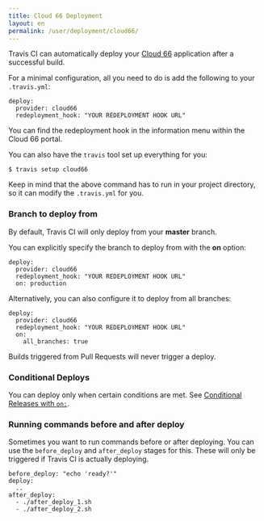 ```yaml
---
title: Cloud 66 Deployment
layout: en
permalink: /user/deployment/cloud66/
---
```


Travis CI can automatically deploy your [Cloud 66](https://www.cloud66.com/) application after a successful build.

For a minimal configuration, all you need to do is add the following to your `.travis.yml`:

```
deploy:
  provider: cloud66
  redeployment_hook: "YOUR REDEPLOYMENT HOOK URL"
```

You can find the redeployment hook in the information menu within the Cloud 66 portal.

You can also have the `travis` tool set up everything for you:

```
$ travis setup cloud66
```

Keep in mind that the above command has to run in your project directory, so it can modify the `.travis.yml` for you.

### Branch to deploy from

By default, Travis CI will only deploy from your **master** branch.

You can explicitly specify the branch to deploy from with the **on** option:

```
deploy:
  provider: cloud66
  redeployment_hook: "YOUR REDEPLOYMENT HOOK URL"
  on: production
```

Alternatively, you can also configure it to deploy from all branches:

```
deploy:
  provider: cloud66
  redeployment_hook: "YOUR REDEPLOYMENT HOOK URL"
  on:
    all_branches: true
```

Builds triggered from Pull Requests will never trigger a deploy.

### Conditional Deploys

You can deploy only when certain conditions are met.
See [Conditional Releases with `on:`](/user/deployment#Conditional-Releases-with-on%3A).

### Running commands before and after deploy

Sometimes you want to run commands before or after deploying. You can use the `before_deploy` and `after_deploy` stages for this. These will only be triggered if Travis CI is actually deploying.

```
before_deploy: "echo 'ready?'"
deploy:
  ..
after_deploy:
  - ./after_deploy_1.sh
  - ./after_deploy_2.sh
```
